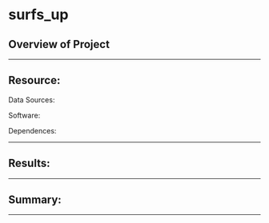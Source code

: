 # surfs_up
## Overview of Project

---

## Resource:

Data Sources:

Software: 

Dependences:
 
---
## Results:


---

## Summary:


---
